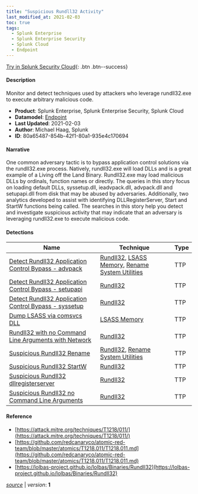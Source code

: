```yaml
---
title: "Suspicious Rundll32 Activity"
last_modified_at: 2021-02-03
toc: true
tags:
  - Splunk Enterprise
  - Splunk Enterprise Security
  - Splunk Cloud
  - Endpoint
---
```


[Try in Splunk Security Cloud](https://www.splunk.com/en_us/cyber-security.html){: .btn .btn--success}

#### Description

Monitor and detect techniques used by attackers who leverage rundll32.exe to execute arbitrary malicious code.

- **Product**: Splunk Enterprise, Splunk Enterprise Security, Splunk Cloud
- **Datamodel**: [Endpoint](https://docs.splunk.com/Documentation/CIM/latest/User/Endpoint)
- **Last Updated**: 2021-02-03
- **Author**: Michael Haag, Splunk
- **ID**: 80a65487-854b-42f1-80a1-935e4c170694

#### Narrative

One common adversary tactic is to bypass application control solutions via the rundll32.exe process. Natively, rundll32.exe will load DLLs and is a great example of a Living off the Land Binary. Rundll32.exe may load malicious DLLs by ordinals, function names or directly. The queries in this story focus on loading default DLLs, syssetup.dll, ieadvpack.dll, advpack.dll and setupapi.dll from disk that may be abused by adversaries. Additionally, two analytics developed to assist with identifying DLLRegisterServer, Start and StartW functions being called. The searches in this story help you detect and investigate suspicious activity that may indicate that an adversary is leveraging rundll32.exe to execute malicious code.

#### Detections

| Name        | Technique   | Type         |
| ----------- | ----------- |--------------|
| [Detect Rundll32 Application Control Bypass - advpack](/endpoint/detect_rundll32_application_control_bypass_-_advpack/) | [Rundll32](/tags/#rundll32), [LSASS Memory](/tags/#lsass-memory), [Rename System Utilities](/tags/#rename-system-utilities) | TTP |
| [Detect Rundll32 Application Control Bypass - setupapi](/endpoint/detect_rundll32_application_control_bypass_-_setupapi/) | [Rundll32](/tags/#rundll32) | TTP |
| [Detect Rundll32 Application Control Bypass - syssetup](/endpoint/detect_rundll32_application_control_bypass_-_syssetup/) | [Rundll32](/tags/#rundll32) | TTP |
| [Dump LSASS via comsvcs DLL](/endpoint/dump_lsass_via_comsvcs_dll/) | [LSASS Memory](/tags/#lsass-memory) | TTP |
| [Rundll32 with no Command Line Arguments with Network](/endpoint/rundll32_with_no_command_line_arguments_with_network/) | [Rundll32](/tags/#rundll32) | TTP |
| [Suspicious Rundll32 Rename](/endpoint/suspicious_rundll32_rename/) | [Rundll32](/tags/#rundll32), [Rename System Utilities](/tags/#rename-system-utilities) | TTP |
| [Suspicious Rundll32 StartW](/endpoint/suspicious_rundll32_startw/) | [Rundll32](/tags/#rundll32) | TTP |
| [Suspicious Rundll32 dllregisterserver](/endpoint/suspicious_rundll32_dllregisterserver/) | [Rundll32](/tags/#rundll32) | TTP |
| [Suspicious Rundll32 no Command Line Arguments](/endpoint/suspicious_rundll32_no_command_line_arguments/) | [Rundll32](/tags/#rundll32) | TTP |

#### Reference

* [https://attack.mitre.org/techniques/T1218/011/](https://attack.mitre.org/techniques/T1218/011/)
* [https://github.com/redcanaryco/atomic-red-team/blob/master/atomics/T1218.011/T1218.011.md](https://github.com/redcanaryco/atomic-red-team/blob/master/atomics/T1218.011/T1218.011.md)
* [https://lolbas-project.github.io/lolbas/Binaries/Rundll32](https://lolbas-project.github.io/lolbas/Binaries/Rundll32)



[*source*](https://github.com/splunk/security_content/tree/develop/stories/suspicious_rundll32_activity.yml) \| *version*: **1**
